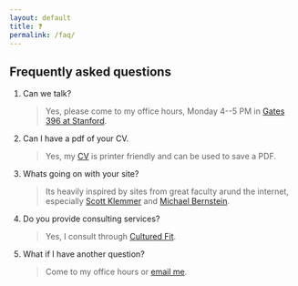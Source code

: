 ```yaml
---
layout: default
title: ❓
permalink: /faq/
---
```


## Frequently asked questions

1. Can we talk?
   > Yes, please come to my office hours, Monday 4--5 PM in [Gates 396 at Stanford](https://campus-map.stanford.edu/?id=07-450&lat=37.43015919146253&lng=-122.16995022537262&zoom=17).
2. Can I have a pdf of your CV.
   > Yes, my [CV](https://whiting.me/cv) is printer friendly and can be used to save a PDF.
3. Whats going on with your site?
   > Its heavily inspired by sites from great faculty arund the internet, especially [Scott Klemmer](https://d.ucsd.edu/srk/) and [Michael Bernstein](https://hci.stanford.edu/msb/).
4. Do you provide consulting services?
   > Yes, I consult through [Cultured Fit](https://cultured.fit).
5. What if I have another question?
   > Come to my office hours or [email me](mailto:mark@whiting.me).
